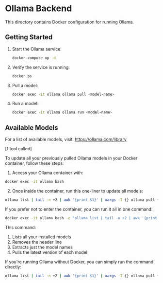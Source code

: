 # Ollama Backend

This directory contains Docker configuration for running Ollama.

## Getting Started

1. Start the Ollama service:
   ```bash
   docker-compose up -d
   ```

2. Verify the service is running:
   ```bash
   docker ps
   ```

3. Pull a model:
   ```bash
   docker exec -it ollama ollama pull <model-name>
   ```

4. Run a model:
   ```bash
   docker exec -it ollama ollama run <model-name>
   ```

## Available Models

For a list of available models, visit: https://ollama.com/library

[1 tool called]

To update all your previously pulled Ollama models in your Docker container, follow these steps:

1. Access your Ollama container with:

```bash
docker exec -it ollama bash
```

2. Once inside the container, run this one-liner to update all models:

```bash
ollama list | tail -n +2 | awk '{print $1}' | xargs -I {} ollama pull {}
```

If you prefer not to enter the container, you can run it all in one command:

```bash
docker exec -it ollama bash -c "ollama list | tail -n +2 | awk '{print \$1}' | xargs -I {} ollama pull {}"
```

This command:

1. Lists all your installed models
2. Removes the header line
3. Extracts just the model names
4. Pulls the latest version of each model

If you're running Ollama without Docker, you can simply run the command directly:

```bash
ollama list | tail -n +2 | awk '{print $1}' | xargs -I {} ollama pull {}
```
